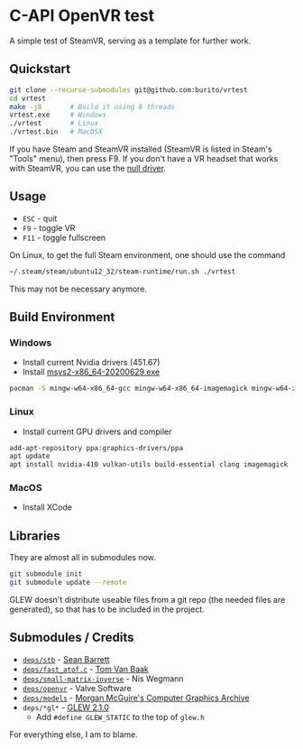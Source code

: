 # C-API OpenVR test
A simple test of SteamVR, serving as a template for further work.

## Quickstart
```bash
git clone --recurse-submodules git@github.com:burito/vrtest
cd vrtest
make -j8       # Build it using 8 threads
vrtest.exe     # Windows
./vrtest       # Linux
./vrtest.bin   # MacOSX
```

If you have Steam and SteamVR installed (SteamVR is listed in Steam's "Tools" menu), then press F9. If you don't have a VR headset that works with SteamVR, you can use the [null driver](https://developer.valvesoftware.com/wiki/SteamVR/steamvr.vrsettings).

## Usage
* `ESC` - quit
* `F9` - toggle VR
* `F11` - toggle fullscreen

On Linux, to get the full Steam environment, one should use the command
```bash
~/.steam/steam/ubuntu12_32/steam-runtime/run.sh ./vrtest
```
This may not be necessary anymore.

## Build Environment
### Windows
* Install current Nvidia drivers (451.67)
* Install [msys2-x86_64-20200629.exe](https://www.msys2.org/)
```bash
pacman -S mingw-w64-x86_64-gcc mingw-w64-x86_64-imagemagick mingw-w64-x86_64-clang mingw-w64-x86_64-clang-tools-extra git vim man-pages-posix --disable-download-timeout
```

### Linux
* Install current GPU drivers and compiler
```bash
add-apt-repository ppa:graphics-drivers/ppa
apt update
apt install nvidia-410 vulkan-utils build-essential clang imagemagick
```

### MacOS
* Install XCode

## Libraries
They are almost all in submodules now.
```bash
git submodule init
git submodule update --remote
```
GLEW doesn't distribute useable files from a git repo (the needed files are generated), so that has to be included in the project.

## Submodules / Credits
* [```deps/stb```](https://github.com/nothings/stb) - [Sean Barrett](http://nothings.org/)
* [```deps/fast_atof.c```](http://www.leapsecond.com/tools/fast_atof.c) - [Tom Van Baak](http://www.leapsecond.com/)
* [```deps/small-matrix-inverse```](https://github.com/niswegmann/small-matrix-inverse) - Nis Wegmann
* [```deps/openvr```](https://github.com/ValveSoftware/openvr) - Valve Software
* [```deps/models```](https://github.com/burito/models) - [Morgan McGuire's Computer Graphics Archive](https://casual-effects.com/data)
* ```deps/*gl*``` - [GLEW 2.1.0](http://glew.sourceforge.net/)
    * Add ```#define GLEW_STATIC``` to the top of ```glew.h```

For everything else, I am to blame.
